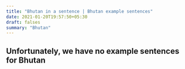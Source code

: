 ```yaml
---
title: "Bhutan in a sentence | Bhutan example sentences"
date: 2021-01-20T19:57:50+05:30
draft: falses
summary: "Bhutan"
---
```

## Unfortunately, we have no example sentences for Bhutan                 
